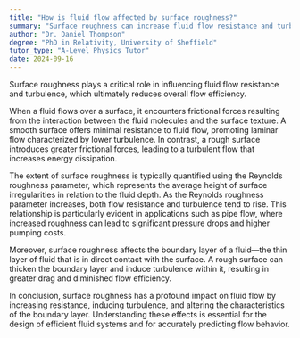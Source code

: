 ```yaml
---
title: "How is fluid flow affected by surface roughness?"
summary: "Surface roughness can increase fluid flow resistance and turbulence, reducing overall flow efficiency."
author: "Dr. Daniel Thompson"
degree: "PhD in Relativity, University of Sheffield"
tutor_type: "A-Level Physics Tutor"
date: 2024-09-16
---
```


Surface roughness plays a critical role in influencing fluid flow resistance and turbulence, which ultimately reduces overall flow efficiency.

When a fluid flows over a surface, it encounters frictional forces resulting from the interaction between the fluid molecules and the surface texture. A smooth surface offers minimal resistance to fluid flow, promoting laminar flow characterized by lower turbulence. In contrast, a rough surface introduces greater frictional forces, leading to a turbulent flow that increases energy dissipation.

The extent of surface roughness is typically quantified using the Reynolds roughness parameter, which represents the average height of surface irregularities in relation to the fluid depth. As the Reynolds roughness parameter increases, both flow resistance and turbulence tend to rise. This relationship is particularly evident in applications such as pipe flow, where increased roughness can lead to significant pressure drops and higher pumping costs.

Moreover, surface roughness affects the boundary layer of a fluid—the thin layer of fluid that is in direct contact with the surface. A rough surface can thicken the boundary layer and induce turbulence within it, resulting in greater drag and diminished flow efficiency.

In conclusion, surface roughness has a profound impact on fluid flow by increasing resistance, inducing turbulence, and altering the characteristics of the boundary layer. Understanding these effects is essential for the design of efficient fluid systems and for accurately predicting flow behavior.
    